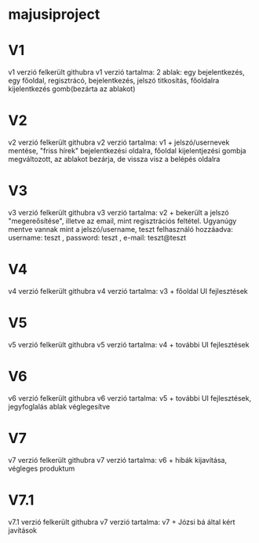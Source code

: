 # majusiproject
# V1
v1 verzió felkerült githubra
v1 verzió tartalma: 2 ablak: egy bejelentkezés, egy főoldal, regisztrácó, bejelentkezés, jelszó titkosítás, főoldalra kijelentkezés gomb(bezárta az ablakot)

# V2 
v2 verzió felkerült githubra
v2 verzió tartalma: v1 + jelszó/usernevek mentése, "friss hírek" bejelentkezési oldalra, főoldal kijelentjezési gombja megváltozott, az ablakot bezárja, de vissza visz a belépés oldalra

# V3 
v3 verzió felkerült githubra
v3 verzió tartalma: v2 + bekerült a jelszó "megereősítése", illetve az email, mint regisztrációs feltétel. Ugyanúgy mentve vannak mint a jelszó/username, teszt felhasználó hozzáadva: username: teszt , password: teszt , e-mail: teszt@teszt 

# V4 
v4 verzió felkerült githubra
v4 verzió tartalma: v3 + főoldal UI fejlesztések

# V5 
v5 verzió felkerült githubra
v5 verzió tartalma: v4 + további UI fejlesztések

# V6
v6 verzió felkerült githubra v6 verzió tartalma: v5 + további UI fejlesztések, jegyfoglalás ablak véglegesítve

# V7
v7 verzió felkerült githubra v7 verzió tartalma: v6 + hibák kijavítása, végleges produktum

# V7.1
v7.1 verzió felkerült githubra v7 verzió tartalma: v7 + Józsi bá által kért javítások

